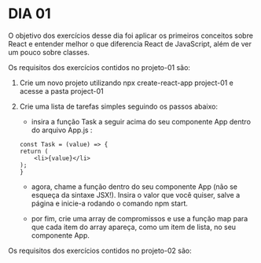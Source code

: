 # DIA 01

O objetivo dos exercícios desse dia foi aplicar os primeiros conceitos sobre React e entender melhor o que diferencia React de JavaScript, além de ver um pouco sobre classes.

Os requisitos dos exercícios contidos no projeto-01 são:

1. Crie um novo projeto utilizando npx create-react-app project-01 e acesse a pasta project-01

2. Crie uma lista de tarefas simples seguindo os passos abaixo:
    - insira a função Task a seguir acima do seu componente App dentro do arquivo App.js :
    ```
    const Task = (value) => {
    return (
        <li>{value}</li>
    );
    }
    ```
    - agora, chame a função dentro do seu componente App (não se esqueça da sintaxe JSX!). Insira o valor que você quiser, salve a página e inicie-a rodando o comando npm start.

    - por fim, crie uma array de compromissos e use a função map para que cada item do array apareça, como um item de lista, no seu componente App.

Os requisitos dos exercícios contidos no projeto-02 são: